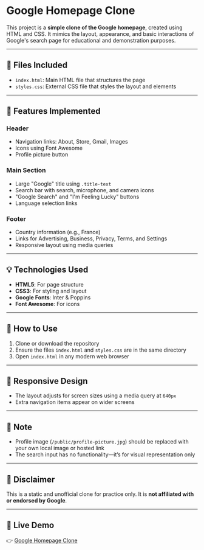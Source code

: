 # Google Homepage Clone

This project is a **simple clone of the Google homepage**, created using HTML and CSS. It mimics the layout, appearance, and basic interactions of Google's search page for educational and demonstration purposes.

---

## 📁 Files Included

* `index.html`: Main HTML file that structures the page
* `styles.css`: External CSS file that styles the layout and elements

---

## 🎨 Features Implemented

### Header

* Navigation links: About, Store, Gmail, Images
* Icons using Font Awesome
* Profile picture button

### Main Section

* Large "Google" title using `.title-text`
* Search bar with search, microphone, and camera icons
* "Google Search" and "I'm Feeling Lucky" buttons
* Language selection links

### Footer

* Country information (e.g., France)
* Links for Advertising, Business, Privacy, Terms, and Settings
* Responsive layout using media queries

---

## 💡 Technologies Used

* **HTML5**: For page structure
* **CSS3**: For styling and layout
* **Google Fonts**: Inter & Poppins
* **Font Awesome**: For icons

---

## 🔧 How to Use

1. Clone or download the repository
2. Ensure the files `index.html` and `styles.css` are in the same directory
3. Open `index.html` in any modern web browser

---

## 📱 Responsive Design

* The layout adjusts for screen sizes using a media query at `640px`
* Extra navigation items appear on wider screens

---

## 📸 Note

* Profile image (`/public/profile-picture.jpg`) should be replaced with your own local image or hosted link
* The search input has no functionality—it’s for visual representation only

---

## 🚫 Disclaimer

This is a static and unofficial clone for practice only. It is **not affiliated with or endorsed by Google**.

---

## 🚀 Live Demo

👉 [Google Homepage Clone](https://google-search2-home-page.netlify.app/)

